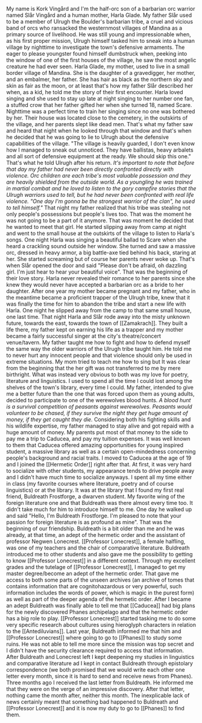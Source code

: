 
My name is Kork Vingård and I'm the half-orc son of a barbarian orc warrior named Slår Vingård and a human mother, Harla Glade. My father Slår used to be a member of Ulrugh the Boulder's barbarian tribe, a cruel and vicious band of orcs who ransacked the westernmost villages of Mandina as a primary source of livelihood. He was still young and impressionable when, as his first proper mission, Ulrugh himself tasked him to sneak into a human village by nighttime to investigate the town's defensive armaments. The eager to please youngster found himself dumbstruck when, peeking into the window of one of the first houses of the village, he saw the most angelic creature he had ever seen. 
Harla Glade, my mother, used to live in a small border village of Mandina. She is the daughter of a gravedigger, her mother, and an embalmer, her father. She has hair as black as the northern sky and skin as fair as the moon, or at least that's how my father Slår described her when, as a kid, he told me the story of their first encounter. Harla loved singing and she used to stay up late at night singing to her number one fan, a stuffed crow that her father gifted her when she turned 18, named Scare. Nighttime was a perfect time to train her singing since no one was bothered by her. Their house was located close to the cemetery, in the outskirts of the village, and her parents slept like dead men.
That's what my father saw and heard that night when he looked through that window and that's when he decided that he was going to lie to Ulrugh about the defensive capabilities of the village. "The village is heavily guarded, I don't even know how I managed to sneak out unnoticed. They have ballistas, heavy arbalets and all sort of defensive equipment at the ready. We should skip this one." That's what he told Ulrugh after his return.
*It's important to note that before that day my father had never been directly confronted directly with violence. Orc children are each tribe's most valuable possession and they are heavily shielded from the outside world. As a youngling he was trained in martial combat and he loved to listen to the gory campfire stories that the Ulrugh warriors used to tell, but he had never been confronted with real life violence. "One day I'm gonna be the strongest warrior of the clan", he used to tell himself."*
That night my father realized that his tribe was stealing not only people's possessions but people's lives too. That was the moment he was not going to be a part of it anymore. That was moment he decided that he wanted to meet that girl. 
He started slipping away from camp at night and went to the small house at the outskirts of the village to listen to Harla's songs.
One night Harla was singing a beautiful ballad to Scare when she heard a crackling sound outside her window. She turned and saw a massive orc, dressed in heavy armor, a big battle-axe tied behind his back, staring at her. She started screaming but of course her parents never woke up. That's when Slår opened the door and said "Please don't be afraid, oh dazzling girl. I'm just hear to hear your beautiful voice". That was the beginning of their love story. Harla never revealed their romance to her parents since she knew they would never have accepted a barbarian orc as a bride to her daughter.
After one year my mother became pregnant and my father, who in the meantime became a proficient trapper of the Ulrugh tribe, knew that it was finally the time for him to abandon the tribe and start a new life with Harla.
One night he slipped away from the camp to that same small house, one last time. That night Harla and Slår rode away into the misty unknown future, towards the east, towards the town of [[Zamakrach]].
They built a life there, my father kept on earning his life as a trapper and my mother became a fairly successful singer at the city's theatre/concert venue/tavern.
My father taught me how to fight and how to defend myself the same way the older warriors of the Ulrugh tribe taught him. He told me to never hurt any innocent people and that violence should only be used in extreme situations. My mom tried to teach me how to sing but It was clear from the beginning that the her gift was not transferred to me by mere birthright.
What was instead very obvious to both was my love for poetry, literature and linguistics. I used to spend all the time I could lost among the shelves of the town's library, every time I could.
My father, intended to give me a better future than the one that was forced upon them as young adults, decided to participate to one of the werewolves blood hunts. *A blood hunt is a survival competition of peasants against werewolves. Peasants would volunteer to be chased, if they survive the night they get huge amount of money, if they get caught they die.* Considering both his fighting skills and his wildlife expertise, my father managed to stay alive and got repaid with a huge amount of money. My parents put most of that money to the side to pay me a trip to Caducea, and pay my tuition expenses. It was well known to them that Caducea offered amazing opportunities for young inspired student, a massive library as well as a certain open-mindedness concerning people's background and racial traits.
I moved to Caducea at the age of 19 and I joined the [[Hermetic Order]] right after that.
At first, it was very hard to socialize with other students, my appearance tends to drive people away and I didn't have much time to socialize anyways. I spent all my time either in class (my favorite courses where literature, poetry and of course linguistics) or at the library. It was at the library that I found my first real friend, Buldreath Frostforge, a dwarven student. My favorite wing of the foreign literature one and that Buldreath was there almost every time too. It didn't take much for him to introduce himself to me. One day he walked up and said "Hello, I'm Buldreath Frostforge. I'm pleased to note that your passion for foreign literature is as profound as mine". That was the beginning of our friendship. Buldreath is a bit older than me and he was already, at that time, an adept of the hermetic order and the assistant of professor Negwen Lonecrest. [[Professor Lonecrest]], a female halfling, was one of my teachers and the chair of comparative literature. 
Buldreath introduced me to other students and also gave me the possibility to getting to know [[Professor Lonecrest]] in a different context.
Through my excellent grades and the tutelage of [[Professor Lonecrest]], I managed to get my master degree/become an adept of the hermetic order. That gave me access to both some parts of the unseen archives (an archive of tomes that contains information that are cognitohazardous or very powerful, such information includes the words of power, which is magic in the purest form) as well as part of the deeper agenda of the hermetic order.
After I became an adept Buldreath was finally able to tell me that [[Caducea]] had big plans for the newly discovered Phanes archipelago and that the hermetic order has a big role to play. [[Professor Lonecrest]] started tasking me to do some very specific research about cultures using hieroglyph characters in relation to the [[Antediluvians]].
Last year, Buldreath informed me that him and [[Professor Lonecrest]] where going to go to [[Phanes]] to study some ruins. He was not able to tell me more since the mission was top secret and I didn't have the security clearance required to access that information. After Buldreath and Lonecrest left I kept deepening my studies in linguistics and comparative literature ad I kept in contact Buldreath through epistolary correspondence (we both promised that we would write each other one letter every month, since it is hard to send and receive news from Phanes). Three months ago I received the last letter from Buldreath. He informed me that they were on the verge of an impressive discovery. After that letter, nothing came the month after, neither this month.
The inexplicable lack of news certainly meant that something bad happened to Buldreath and [[Professor Lonecrest]] and it is now my duty to go to [[Phanes]] to find them.